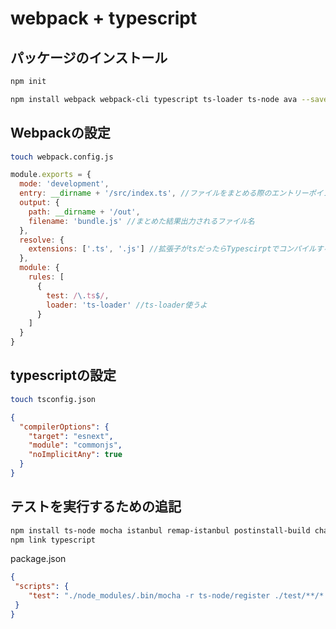 

# webpack + typescript


## パッケージのインストール

```bash
npm init
```

```bash
npm install webpack webpack-cli typescript ts-loader ts-node ava --save-dev
```

## Webpackの設定

```bash
touch webpack.config.js
```

```javascript
module.exports = {
  mode: 'development',
  entry: __dirname + '/src/index.ts', //ファイルをまとめる際のエントリーポイント
  output: {
    path: __dirname + '/out',
    filename: 'bundle.js' //まとめた結果出力されるファイル名
  },
  resolve: {
    extensions: ['.ts', '.js'] //拡張子がtsだったらTypescirptでコンパイルする
  },
  module: {
    rules: [
      {
        test: /\.ts$/,
        loader: 'ts-loader' //ts-loader使うよ
      }
    ]
  }
}
```

## typescriptの設定

```bash
touch tsconfig.json
```

```json
{
  "compilerOptions": {
    "target": "esnext", 
    "module": "commonjs",
    "noImplicitAny": true
  }
}
```

## テストを実行するための追記
```bash
npm install ts-node mocha istanbul remap-istanbul postinstall-build chai typemoq @types/{mocha,chai} --save-dev
npm link typescript
```
package.json
```json
{
 "scripts": {
    "test": "./node_modules/.bin/mocha -r ts-node/register ./test/**/*.ts"
 }
}
```
